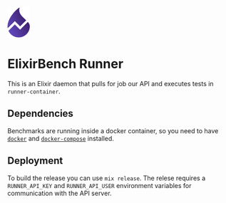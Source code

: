<img src="../web/public/images/logo.png" height="68" />

# ElixirBench Runner

This is an Elixir daemon that pulls for job our API and executes tests in `runner-container`.

## Dependencies

Benchmarks are running inside a docker container, so you need to have
[`docker`](https://docs.docker.com/engine/installation/) and
[`docker-compose`](https://docs.docker.com/compose/install/) installed.

## Deployment

To build the release you can use `mix release`. The relese requires a `RUNNER_API_KEY` and `RUNNER_API_USER`
environment variables for communication with the API server.
